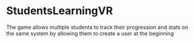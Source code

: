 # StudentsLearningVR
The game allows multiple students to track their progression and stats on the same system by allowing them to create a user at the beginning
